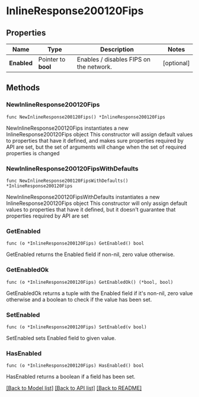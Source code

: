 # InlineResponse200120Fips

## Properties

Name | Type | Description | Notes
------------ | ------------- | ------------- | -------------
**Enabled** | Pointer to **bool** | Enables / disables FIPS on the network. | [optional] 

## Methods

### NewInlineResponse200120Fips

`func NewInlineResponse200120Fips() *InlineResponse200120Fips`

NewInlineResponse200120Fips instantiates a new InlineResponse200120Fips object
This constructor will assign default values to properties that have it defined,
and makes sure properties required by API are set, but the set of arguments
will change when the set of required properties is changed

### NewInlineResponse200120FipsWithDefaults

`func NewInlineResponse200120FipsWithDefaults() *InlineResponse200120Fips`

NewInlineResponse200120FipsWithDefaults instantiates a new InlineResponse200120Fips object
This constructor will only assign default values to properties that have it defined,
but it doesn't guarantee that properties required by API are set

### GetEnabled

`func (o *InlineResponse200120Fips) GetEnabled() bool`

GetEnabled returns the Enabled field if non-nil, zero value otherwise.

### GetEnabledOk

`func (o *InlineResponse200120Fips) GetEnabledOk() (*bool, bool)`

GetEnabledOk returns a tuple with the Enabled field if it's non-nil, zero value otherwise
and a boolean to check if the value has been set.

### SetEnabled

`func (o *InlineResponse200120Fips) SetEnabled(v bool)`

SetEnabled sets Enabled field to given value.

### HasEnabled

`func (o *InlineResponse200120Fips) HasEnabled() bool`

HasEnabled returns a boolean if a field has been set.


[[Back to Model list]](../README.md#documentation-for-models) [[Back to API list]](../README.md#documentation-for-api-endpoints) [[Back to README]](../README.md)


